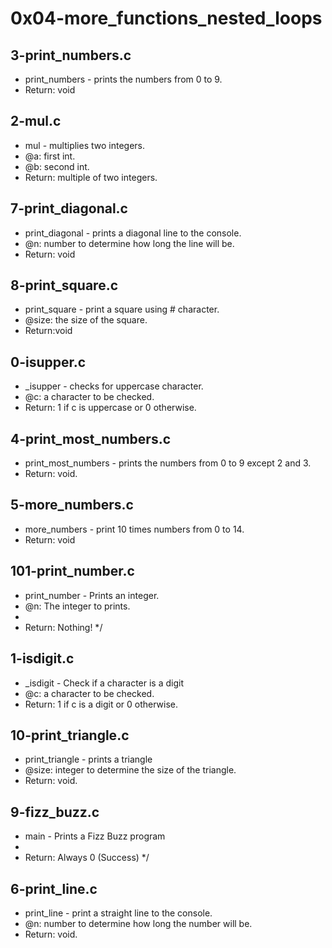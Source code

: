 # 0x04-more_functions_nested_loops
## 3-print_numbers.c
* print_numbers - prints the numbers from 0 to 9.
* Return: void
## 2-mul.c
* mul - multiplies two integers.
* @a: first int.
* @b: second int.
* Return: multiple of two integers.
## 7-print_diagonal.c
* print_diagonal - prints a diagonal line to the console.
* @n: number to determine how long the line will be.
* Return: void
## 8-print_square.c
* print_square - print a square using # character.
* @size: the size of the square.
* Return:void
## 0-isupper.c
* _isupper - checks for uppercase character.
* @c:  a character to be checked.
* Return: 1 if c is uppercase or 0 otherwise.
## 4-print_most_numbers.c
* print_most_numbers - prints the numbers from 0 to 9 except 2 and 3.
* Return: void.
## 5-more_numbers.c
* more_numbers - print 10 times numbers from 0 to 14.
* Return: void
## 101-print_number.c
* print_number - Prints an integer.
* @n: The integer to prints.
*
* Return: Nothing!
*/
## 1-isdigit.c
* _isdigit - Check if a character is a digit
* @c: a character to be checked.
* Return: 1 if c is a digit or 0 otherwise.
## 10-print_triangle.c
* print_triangle - prints a triangle
* @size: integer to determine the size of the triangle.
* Return: void.
## 9-fizz_buzz.c
* main - Prints a Fizz Buzz program
*
* Return: Always 0 (Success)
*/
## 6-print_line.c
* print_line - print a straight line to the console.
* @n: number to determine how long the number will be.
* Return: void.
